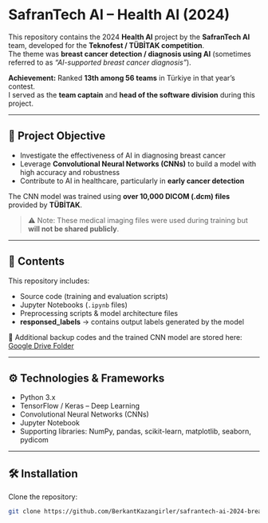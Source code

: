 # SafranTech AI – Health AI (2024)

This repository contains the 2024 **Health AI** project by the **SafranTech AI** team, developed for the **Teknofest / TÜBİTAK competition**.  
The theme was **breast cancer detection / diagnosis using AI** (sometimes referred to as *“AI-supported breast cancer diagnosis”*).  

**Achievement:** Ranked **13th among 56 teams** in Türkiye in that year’s contest.  
I served as the **team captain** and **head of the software division** during this project.  

---

## 🎯 Project Objective

- Investigate the effectiveness of AI in diagnosing breast cancer  
- Leverage **Convolutional Neural Networks (CNNs)** to build a model with high accuracy and robustness  
- Contribute to AI in healthcare, particularly in **early cancer detection**  

The CNN model was trained using **over 10,000 DICOM (.dcm) files** provided by **TÜBİTAK**.  

> ⚠️ Note: These medical imaging files were used during training but **will not be shared publicly**.  

---

## 📁 Contents

This repository includes:  
- Source code (training and evaluation scripts)  
- Jupyter Notebooks (`.ipynb` files)  
- Preprocessing scripts & model architecture files  
- **responsed_labels** → contains output labels generated by the model  

🔗 Additional backup codes and the trained CNN model are stored here:  
[Google Drive Folder](https://drive.google.com/drive/folders/1DFE3klUiJyn6hxBhBomiENius893GwR9?usp=sharing)

---

## ⚙️ Technologies & Frameworks

- Python 3.x  
- TensorFlow / Keras – Deep Learning  
- Convolutional Neural Networks (CNNs)  
- Jupyter Notebook  
- Supporting libraries: NumPy, pandas, scikit-learn, matplotlib, seaborn, pydicom  

---

## 🛠 Installation

Clone the repository:  
```bash
git clone https://github.com/BerkantKazangirler/safrantech-ai-2024-breast-cancer-detection.git
